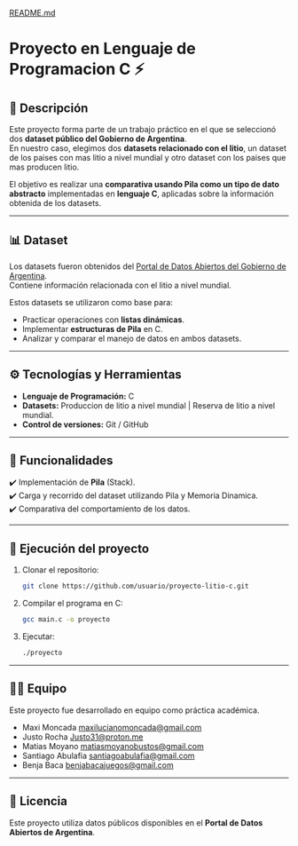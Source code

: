 [README.md](https://github.com/user-attachments/files/22561615/README.md)
# Proyecto en Lenguaje de Programacion C ⚡

## 📌 Descripción  
Este proyecto forma parte de un trabajo práctico en el que se seleccionó dos **dataset público del Gobierno de Argentina**.  
En nuestro caso, elegimos dos **datasets relacionado con el litio**, un dataset de los paises con mas litio a nivel mundial y otro dataset con los paises que mas producen litio.  

El objetivo es realizar una **comparativa usando Pila como un tipo de dato abstracto** implementadas en **lenguaje C**, aplicadas sobre la información obtenida de los datasets.  

---

## 📊 Dataset  
Los datasets fueron obtenidos del [Portal de Datos Abiertos del Gobierno de Argentina](https://datos.gob.ar/).  
Contiene información relacionada con el litio a nivel mundial.  

Estos datasets se utilizaron como base para:  
- Practicar operaciones con **listas dinámicas**.  
- Implementar **estructuras de Pila** en C.  
- Analizar y comparar el manejo de datos en ambos datasets.  

---

## ⚙️ Tecnologías y Herramientas  
- **Lenguaje de Programación:** C  
- **Datasets:** Produccion de litio a nivel mundial | Reserva de litio a nivel mundial.   
- **Control de versiones:** Git / GitHub  

---

## 🧩 Funcionalidades  
✔️ Implementación de **Pila** (Stack).    
✔️ Carga y recorrido del dataset utilizando Pila y Memoria Dinamica.  
✔️ Comparativa del comportamiento de los datos.  

---

## 🚀 Ejecución del proyecto  

1. Clonar el repositorio:  
   ```bash
   git clone https://github.com/usuario/proyecto-litio-c.git
   ```
2. Compilar el programa en C:  
   ```bash
   gcc main.c -o proyecto
   ```
3. Ejecutar:  
   ```bash
   ./proyecto
   ```

---

## 👨‍💻 Equipo  
Este proyecto fue desarrollado en equipo como práctica académica.  
- Maxi Moncada maxilucianomoncada@gmail.com
- Justo Rocha Justo31@proton.me
- Matias Moyano matiasmoyanobustos@gmail.com
- Santiago Abulafia santiagoabulafia@gmail.com
- Benja Baca benjabacajuegos@gmail.com
---

## 📜 Licencia  
Este proyecto utiliza datos públicos disponibles en el **Portal de Datos Abiertos de Argentina**.  
